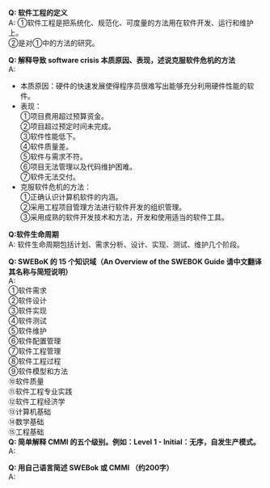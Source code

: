 **Q: 软件工程的定义**<br>
A:  ①软件工程是把系统化、规范化、可度量的方法用在软件开发、运行和维护上。<br>
   ②是对①中的方法的研究。<br>
   
**Q: 解释导致 software crisis 本质原因、表现，述说克服软件危机的方法**<br>
A: <br>
 - 本质原因：硬件的快速发展使得程序员很难写出能够充分利用硬件性能的软件。<br>
  - 表现：<br>
  		①项目费用超过预算资金。<br>
        ②项目超过预定时间未完成。<br>
        ③软件性能低下。<br>
        ④软件质量差。<br>
  		⑤软件与需求不符。<br>
  		⑥项目无法管理以及代码维护困难。<br>
  		⑦软件无法交付。<br>
  - 克服软件危机的方法：<br>
  		①正确认识计算机软件的内涵。<br>
  		②采用工程项目管理方法进行软件开发的组织管理。<br>
  		③采用成熟的软件开发技术和方法，开发和使用适当的软件工具。<br>

**Q:软件生命周期**<br>
A: 软件生命周期包括计划、需求分析、设计、实现、测试、维护几个阶段。<br>

**Q: SWEBoK 的 15 个知识域（An Overview of the SWEBOK Guide 请中文翻译其名称与简短说明）**<br>
A:<br>
①软件需求<br>
②软件设计<br>
③软件实现<br>
④软件测试<br>
⑤软件维护<br>
⑥软件配置管理<br>
⑦软件工程管理<br>
⑧软件工程过程<br>
⑨软件模型和方法<br>
⑩软件质量<br>
⑪软件工程专业实践<br>
⑫软件工程经济学<br>
⑬计算机基础<br>
⑭数学基础<br>
⑮工程基础<br>
**Q: 简单解释 CMMI 的五个级别。例如：Level 1 - Initial：无序，自发生产模式。**<br>
A:<br>

**Q: 用自己语言简述 SWEBok 或 CMMI （约200字）**<br>
A:<br>
